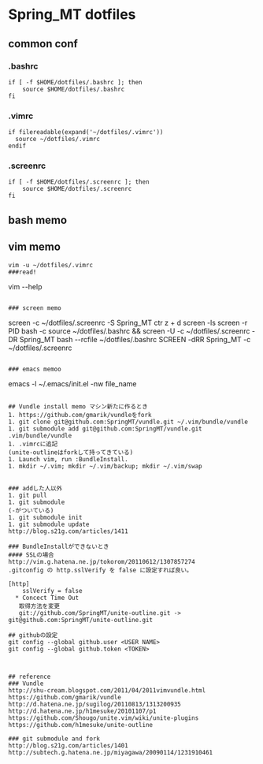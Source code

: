 # Spring_MT dotfiles
## common conf
### .bashrc

~~~
if [ -f $HOME/dotfiles/.bashrc ]; then
    source $HOME/dotfiles/.bashrc
fi
~~~

### .vimrc

~~~
if filereadable(expand('~/dotfiles/.vimrc'))
  source ~/dotfiles/.vimrc
endif
~~~

### .screenrc
~~~
if [ -f $HOME/dotfiles/.screenrc ]; then
    source $HOME/dotfiles/.screenrc
fi
~~~

## bash memo

## vim memo

~~~
vim -u ~/dotfiles/.vimrc
###read!

~~~
vim --help
~~~

### screen memo

~~~
screen -c ~/dotfiles/.screenrc -S Spring_MT
ctr z + d
screen -ls
screen -r PID
bash -c source ~/dotfiles/.bashrc && screen -U -c ~/dotfiles/.screenrc -DR Spring_MT
bash --rcfile ~/dotfiles/.bashrc
SCREEN -dRR Spring_MT -c ~/dotfiles/.screenrc
~~~

### emacs memoo

~~~
emacs -l ~/.emacs/init.el -nw file_name
~~~

## Vundle install memo マシン新たに作るとき
1. https://github.com/gmarik/vundleをfork
1. git clone git@github.com:SpringMT/vundle.git ~/.vim/bundle/vundle
1. git submodule add git@github.com:SpringMT/vundle.git .vim/bundle/vundle
1. .vimrcに追記
(unite-outlineはforkして持ってきている)
1. Launch vim, run :BundleInstall.
1. mkdir ~/.vim; mkdir ~/.vim/backup; mkdir ~/.vim/swap


### addした人以外
1. git pull
1. git submodule
(-がついている)
1. git submodule init
1. git submodule update
http://blog.s21g.com/articles/1411

### BundleInstallができないとき
#### SSLの場合
http://vim.g.hatena.ne.jp/tokorom/20110612/1307857274
.gitconfig の http.sslVerify を false に設定すれば良い。

[http]
    sslVerify = false
  * Concect Time Out
   取得方法を変更
   git://github.com/SpringMT/unite-outline.git -> git@github.com:SpringMT/unite-outline.git

## githubの設定
git config --global github.user <USER NAME>
git config --global github.token <TOKEN>



## reference
### Vundle
http://shu-cream.blogspot.com/2011/04/2011vimvundle.html
https://github.com/gmarik/vundle
http://d.hatena.ne.jp/sugilog/20110813/1313200935
http://d.hatena.ne.jp/h1mesuke/20101107/p1
https://github.com/Shougo/unite.vim/wiki/unite-plugins
https://github.com/h1mesuke/unite-outline

### git submodule and fork
http://blog.s21g.com/articles/1401
http://subtech.g.hatena.ne.jp/miyagawa/20090114/1231910461

